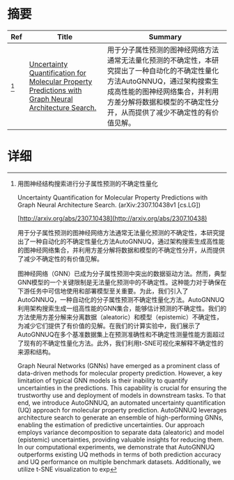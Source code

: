 # 摘要

| Ref | Title | Summary |
| --- | --- | --- |
| [^1] | [Uncertainty Quantification for Molecular Property Predictions with Graph Neural Architecture Search.](http://arxiv.org/abs/2307.10438) | 用于分子属性预测的图神经网络方法通常无法量化预测的不确定性，本研究提出了一种自动化的不确定性量化方法AutoGNNUQ，通过架构搜索生成高性能的图神经网络集合，并利用方差分解将数据和模型的不确定性分开，从而提供了减少不确定性的有价值见解。 |

# 详细

[^1]: 用图神经结构搜索进行分子属性预测的不确定性量化

    Uncertainty Quantification for Molecular Property Predictions with Graph Neural Architecture Search. (arXiv:2307.10438v1 [cs.LG])

    [http://arxiv.org/abs/2307.10438](http://arxiv.org/abs/2307.10438)

    用于分子属性预测的图神经网络方法通常无法量化预测的不确定性，本研究提出了一种自动化的不确定性量化方法AutoGNNUQ，通过架构搜索生成高性能的图神经网络集合，并利用方差分解将数据和模型的不确定性分开，从而提供了减少不确定性的有价值见解。

    

    图神经网络（GNN）已成为分子属性预测中突出的数据驱动方法。然而，典型GNN模型的一个关键限制是无法量化预测中的不确定性。这种能力对于确保在下游任务中可信地使用和部署模型至关重要。为此，我们引入了AutoGNNUQ，一种自动化的分子属性预测不确定性量化方法。AutoGNNUQ利用架构搜索生成一组高性能的GNN集合，能够估计预测的不确定性。我们的方法使用方差分解来分离数据（aleatoric）和模型（epistemic）不确定性，为减少它们提供了有价值的见解。在我们的计算实验中，我们展示了AutoGNNUQ在多个基准数据集上在预测准确性和不确定性测量性能方面超过了现有的不确定性量化方法。此外，我们利用t-SNE可视化来解释不确定性的来源和结构。

    Graph Neural Networks (GNNs) have emerged as a prominent class of data-driven methods for molecular property prediction. However, a key limitation of typical GNN models is their inability to quantify uncertainties in the predictions. This capability is crucial for ensuring the trustworthy use and deployment of models in downstream tasks. To that end, we introduce AutoGNNUQ, an automated uncertainty quantification (UQ) approach for molecular property prediction. AutoGNNUQ leverages architecture search to generate an ensemble of high-performing GNNs, enabling the estimation of predictive uncertainties. Our approach employs variance decomposition to separate data (aleatoric) and model (epistemic) uncertainties, providing valuable insights for reducing them. In our computational experiments, we demonstrate that AutoGNNUQ outperforms existing UQ methods in terms of both prediction accuracy and UQ performance on multiple benchmark datasets. Additionally, we utilize t-SNE visualization to exp
    

